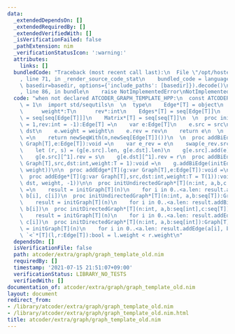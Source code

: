 ```yaml
---
data:
  _extendedDependsOn: []
  _extendedRequiredBy: []
  _extendedVerifiedWith: []
  _isVerificationFailed: false
  _pathExtension: nim
  _verificationStatusIcon: ':warning:'
  attributes:
    links: []
  bundledCode: "Traceback (most recent call last):\n  File \"/opt/hostedtoolcache/Python/3.10.8/x64/lib/python3.10/site-packages/onlinejudge_verify/documentation/build.py\"\
    , line 71, in _render_source_code_stat\n    bundled_code = language.bundle(stat.path,\
    \ basedir=basedir, options={'include_paths': [basedir]}).decode()\n  File \"/opt/hostedtoolcache/Python/3.10.8/x64/lib/python3.10/site-packages/onlinejudge_verify/languages/nim.py\"\
    , line 86, in bundle\n    raise NotImplementedError\nNotImplementedError\n"
  code: "when not declared ATCODER_GRAPH_TEMPLATE_HPP:\n  const ATCODER_GRAPH_TEMPLATE_HPP*\
    \ = 1\n  import std/sequtils\n  \n  type\n    Edge*[T] = object\n      src*,dst*:int\n\
    \      weight*:T\n      rev*:int\n    Edges*[T] = seq[Edge[T]]\n    Graph*[T]\
    \ = seq[seq[Edge[T]]]\n    Matrix*[T] = seq[seq[T]]\n  \n  proc initEdge*[T](src,dst:int,weight:T\
    \ = 1,rev:int = -1):Edge[T] =\n    var e:Edge[T]\n    e.src = src\n    e.dst =\
    \ dst\n    e.weight = weight\n    e.rev = rev\n    return e\n  \n  proc initGraph*[T](n:int):Graph[T]\
    \ =\n    return newSeqWith(n,newSeq[Edge[T]]())\n  \n  proc addBiEdge*[T](g:var\
    \ Graph[T],e:Edge[T]):void =\n    var e_rev = e\n    swap(e_rev.src, e_rev.dst)\n\
    \    let (r, s) = (g[e.src].len, g[e.dst].len)\n    g[e.src].add(e)\n    g[e.dst].add(e_rev)\n\
    \    g[e.src][^1].rev = s\n    g[e.dst][^1].rev = r\n  proc addBiEdge*[T](g:var\
    \ Graph[T],src,dst:int,weight:T = 1):void =\n    g.addBiEdge(initEdge(src, dst,\
    \ weight))\n\n  proc addEdge*[T](g:var Graph[T],e:Edge[T]):void =\n    g[e.src].add(e)\n\
    \  proc addEdge*[T](g:var Graph[T],src,dst:int,weight:T = T(1)):void =\n    g.addEdge(initEdge(src,\
    \ dst, weight, -1))\n\n  proc initUndirectedGraph*[T](n:int, a,b,c:seq[T]):Graph[T]\
    \ =\n    result = initGraph[T](n)\n    for i in 0..<a.len: result.addBiEdge(a[i],\
    \ b[i], c[i])\n  proc initUndirectedGraph*[T](n:int, a,b:seq[T]):Graph[T] =\n\
    \    result = initGraph[T](n)\n    for i in 0..<a.len: result.addBiEdge(a[i],\
    \ b[i])\n  proc initDirectedGraph*[T](n:int, a,b:seq[int],c:seq[T]):Graph[T] =\n\
    \    result = initGraph[T](n)\n    for i in 0..<a.len: result.addEdge(a[i], b[i],\
    \ c[i])\n  proc initDirectedGraph*[T](n:int, a,b:seq[int]):Graph[T] =\n    result\
    \ = initGraph[T](n)\n    for i in 0..<a.len: result.addEdge(a[i], b[i])\n\n  proc\
    \ `<`*[T](l,r:Edge[T]):bool = l.weight < r.weight\n"
  dependsOn: []
  isVerificationFile: false
  path: atcoder/extra/graph/graph_template_old.nim
  requiredBy: []
  timestamp: '2021-07-15 21:51:07+09:00'
  verificationStatus: LIBRARY_NO_TESTS
  verifiedWith: []
documentation_of: atcoder/extra/graph/graph_template_old.nim
layout: document
redirect_from:
- /library/atcoder/extra/graph/graph_template_old.nim
- /library/atcoder/extra/graph/graph_template_old.nim.html
title: atcoder/extra/graph/graph_template_old.nim
---
```

